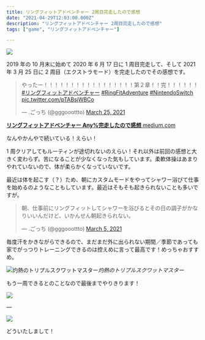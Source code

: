 ```yaml
---
title: リングフィットアドベンチャー 2周目完走したので感想
date: "2021-04-29T12:03:00.000Z"
description: "リングフィットアドベンチャー 2周目完走したので感想"
tags: ["game", "リングフィットアドベンチャー"]

---
```


![](https://cdn-images-1.medium.com/max/2000/0*M3ZJvLHN2sOmTNtK.png)

2019 年の 10 月末に始めて 2020 年 6 月 17 日に 1 周目完走して、そして 2021 年 3 月 25 日に 2 周目（エクストラモード）を完走したのでその感想です。

<blockquote class="twitter-tweet"><p lang="ja" dir="ltr">やったー！！！！！！！！！！！！！！！！！第２章！！完！！！！！！ <a href="https://twitter.com/hashtag/%E3%83%AA%E3%83%B3%E3%82%B0%E3%83%95%E3%82%A3%E3%83%83%E3%83%88%E3%82%A2%E3%83%89%E3%83%99%E3%83%B3%E3%83%81%E3%83%A3%E3%83%BC?src=hash&amp;ref_src=twsrc%5Etfw">#リングフィットアドベンチャー</a> <a href="https://twitter.com/hashtag/RingFitAdventure?src=hash&amp;ref_src=twsrc%5Etfw">#RingFitAdventure</a> <a href="https://twitter.com/hashtag/NintendoSwitch?src=hash&amp;ref_src=twsrc%5Etfw">#NintendoSwitch</a> <a href="https://t.co/pTABsjWBCo">pic.twitter.com/pTABsjWBCo</a></p>&mdash; .ごっち (@gggooottto) <a href="https://twitter.com/gggooottto/status/1375020302954942467?ref_src=twsrc%5Etfw">March 25, 2021</a></blockquote>

[**リングフィットアドベンチャー Any%完走したので感想** medium.com](https://medium.com/@gggooottto/%E3%83%AA%E3%83%B3%E3%82%B0%E3%83%95%E3%82%A3%E3%83%83%E3%83%88%E3%82%A2%E3%83%89%E3%83%99%E3%83%B3%E3%83%81%E3%83%A3%E3%83%BC-any-%E5%AE%8C%E8%B5%B0%E3%81%97%E3%81%9F%E3%81%AE%E3%81%A7%E6%84%9F%E6%83%B3-a2b9ef88af10)

なんやかんやで続いている！えらい！

1 周クリアしてもルーティンが途切れないのえらい！それ以外は前回の感想と大きく変わらず。苦になることが少なくなった気もしています。柔軟体操はあまりやれていないので、体が柔らかくなっていないです。

最近は体を起こす（？）ため、朝にカスタムモードをやってシャワー浴びて仕事を始めるのようなこともしています。最近はそもそも起きられないことも多いですが。

<blockquote class="twitter-tweet"><p lang="ja" dir="ltr">朝、仕事前にリングフィットしてシャワーを浴びるとその日の調子がかなりいいんだけど、いかんせん朝起きられない。</p>&mdash; .ごっち (@gggooottto) <a href="https://twitter.com/gggooottto/status/1367650834301919239?ref_src=twsrc%5Etfw">March 5, 2021</a></blockquote>

毎度汗をかきながらできるので、まだまだ外に出られない期間／季節であっても家でがっつりトレーニングできるのは控えめに言って最高です！めっちゃおすすめ。

![灼熱のトリプルスクワットマスター](https://cdn-images-1.medium.com/max/2560/0*lxLB7znofLBKP9SI.jpg)_灼熱のトリプルスクワットマスター_

もう一周できるとのことなので最後までやりきります！

![](https://cdn-images-1.medium.com/max/2560/0*DgBQBmTDGH631A_T.jpg)

—

![](https://cdn-images-1.medium.com/max/2560/0*dXIX6Trafc6eb9I7.jpg)

どういたしまして！
